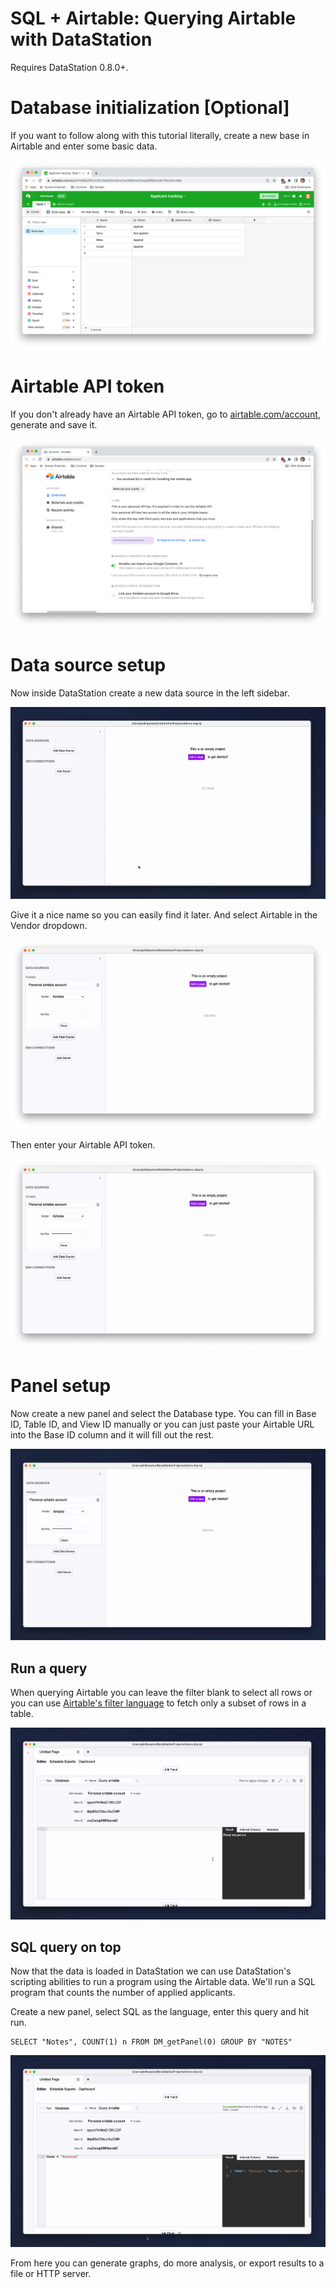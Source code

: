 # SQL + Airtable: Querying Airtable with DataStation

Requires DataStation 0.8.0+.

# Database initialization [Optional]

If you want to follow along with this tutorial literally, create a new
base in Airtable and enter some basic data.

![New Airtable base](/tutorials/airtable-base.png)

# Airtable API token

If you don't already have an Airtable API token, go to
[airtable.com/account](https://airtable.com/account), generate and
save it.

![Generate Airtable API token](/tutorials/airtable-api-token.png)

# Data source setup

Now inside DataStation create a new data source in the left sidebar.

![Creating a new data source](/tutorials/create-data-source.gif)

Give it a nice name so you can easily find it later. And select
Airtable in the Vendor dropdown.

![Creating a Airtable data source](/tutorials/create-airtable-data-source.png)

Then enter your Airtable API token.

![Filled out Airtable data source](/tutorials/airtable-data-source-filled.png)

# Panel setup

Now create a new panel and select the Database type. You can fill in
Base ID, Table ID, and View ID manually or you can just paste your
Airtable URL into the Base ID column and it will fill out the rest.

![Create database panel](/tutorials/create-airtable-database-panel.gif)

## Run a query

When querying Airtable you can leave the filter blank to select all
rows or you can use [Airtable's filter
language](https://support.airtable.com/hc/en-us/articles/360003695134)
to fetch only a subset of rows in a table.

![Run Airtable query](/tutorials/run-airtable-query.gif)

## SQL query on top

Now that the data is loaded in DataStation we can use DataStation's
scripting abilities to run a program using the Airtable data. We'll
run a SQL program that counts the number of applied applicants.

Create a new panel, select SQL as the language, enter this query and
hit run.

```
SELECT "Notes", COUNT(1) n FROM DM_getPanel(0) GROUP BY "NOTES"
```

![SQL on top of Airtable](/tutorials/sql-airtable.gif)

From here you can generate graphs, do more analysis, or export results
to a file or HTTP server.
